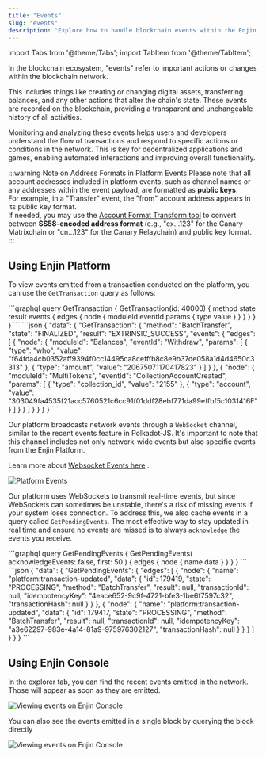 ```yaml
---
title: "Events"
slug: "events"
description: "Explore how to handle blockchain events within the Enjin platform, enabling real-time updates and interactions in your application."
---
```


import Tabs from '@theme/Tabs';
import TabItem from '@theme/TabItem';

In the blockchain ecosystem, "events" refer to important actions or changes within the blockchain network. 

This includes things like creating or changing digital assets, transferring balances, and any other actions that alter the chain's state. These events are recorded on the blockchain, providing a transparent and unchangeable history of all activities.

Monitoring and analyzing these events helps users and developers understand the flow of transactions and respond to specific actions or conditions in the network. This is key for decentralized applications and games, enabling automated interactions and improving overall functionality.

:::warning Note on Address Formats in Platform Events
Please note that all account addresses included in platform events, such as channel names or any addresses within the event payload, are formatted as **public keys**.  
For example, in a "Transfer" event, the "from" account address appears in its public key format.  
If needed, you may use the [Account Format Transform tool](https://matrix.subscan.io/tools/format_transform) to convert between **SS58-encoded address format** (e.g., "cx...123" for the Canary Matrixchain or "cn...123" for the Canary Relaychain) and public key format.
:::

## Using Enjin Platform

To view events emitted from a transaction conducted on the platform, you can use the `GetTransaction` query as follows:

<Tabs>
  <TabItem value="graphql" label="GraphQL">
```graphql
query GetTransaction {
  GetTransaction(id: 40000) {
    method
    state
    result
    events {
      edges {
        node {
          moduleld
          eventId
          params {
            type
            value
          }
        }
      }
    }
  }
}
```
  </TabItem>
  <TabItem value="response" label="Response">
```json
{
  "data": {
    "GetTransaction": {
      "method": "BatchTransfer",
      "state": "FINALIZED",
      "result": "EXTRINSIC_SUCCESS",
      "events": {
        "edges": [
          {
            "node": {
              "moduleId": "Balances",
              "eventId": "Withdraw",
              "params": [
                {
                  "type": "who",
                  "value": "f64fda4cb0352aff9394f0cc14495ca8cefffb8c8e9b37de058a1d4d4650c3313"
                },
                {
                  "type": "amount",
                  "value": "20675071170417823"
                }
              ]
            }
          },
          {
            "node": {
              "moduleId": "MultiTokens",
              "eventId": "CollectionAccountCreated",
              "params": [
                {
                  "type": "collection_id",
                  "value": "2155"
                },
                {
                  "type": "account",
                  "value": "303049fa4535f21acc5760521c6cc91f01ddf28ebf771da99effbf5c1031416F"
                }
              ]
            }
          }
        ]
      }
    }
  }
}
```
  </TabItem>
</Tabs>

Our platform broadcasts network events through a `WebSocket` channel, similar to the recent events feature in Polkadot-JS. It's important to note that this channel includes not only network-wide events but also specific events from the Enjin Platform.

Learn more about [Websocket Events here](03-api-functions/03-websocket-events.md) .

![Platform Events](/img/guides/going-open-source/platform-events.png)

Our platform uses WebSockets to transmit real-time events, but since WebSockets can sometimes be unstable, there's a risk of missing events if your system loses connection. To address this, we also cache events in a query called `GetPendingEvents`. The most effective way to stay updated in real time and ensure no events are missed is to always `acknowledge` the events you receive.

<Tabs>
  <TabItem value="graphql" label="GraphQL">
```graphql
query GetPendingEvents {
  GetPendingEvents(
    acknowledgeEvents: false,
    first: 50
  ) {
    edges {
      node {
        name
        data
      }
    }
  }
}
```
  </TabItem>
  <TabItem value="response" label="Response">
```json
{
  "data": {
    "GetPendingEvents": {
      "edges": [
        {
          "node": {
            "name": "platform:transaction-updated",
            "data": {
              "id": 179419,
              "state": "PROCESSING",
              "method": "BatchTransfer",
              "result": null,
              "transactionId": null,
              "idempotencyKey": "4eace652-9c9f-4721-bfe3-1be6f7597c32",
              "transactionHash": null
            }
          }
        },
        {
          "node": {
            "name": "platform:transaction-updated",
            "data": {
              "id": 179417,
              "state": "PROCESSING",
              "method": "BatchTransfer",
              "result": null,
              "transactionId": null,
              "idempotencyKey": "a3e62297-983e-4a14-81a9-975976302127",
              "transactionHash": null
            }
          }
        }
      ]
    }
  }
}
```
  </TabItem>
</Tabs>

## Using Enjin Console

In the explorer tab, you can find the recent events emitted in the network. Those will appear as soon as they are emitted.

![Viewing events on Enjin Console](/img/guides/going-open-source/enjin-console-events.png)

You can also see the events emitted in a single block by querying the block directly

![Viewing events on Enjin Console](/img/guides/going-open-source/enjin-console-events-2.png)
